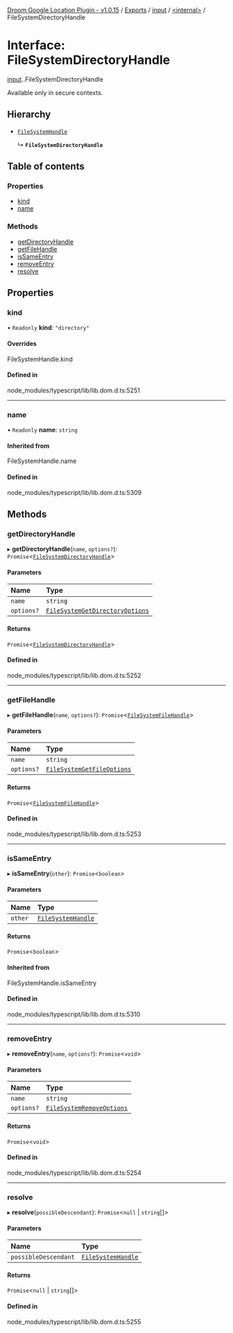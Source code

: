 [Droom Google Location Plugin - v1.0.15](../README.md) / [Exports](../modules.md) / [input](../modules/input.md) / [<internal\>](../modules/input._internal_.md) / FileSystemDirectoryHandle

# Interface: FileSystemDirectoryHandle

[input](../modules/input.md).[<internal>](../modules/input._internal_.md).FileSystemDirectoryHandle

Available only in secure contexts.

## Hierarchy

- [`FileSystemHandle`](../modules/input._internal_.md#filesystemhandle)

  ↳ **`FileSystemDirectoryHandle`**

## Table of contents

### Properties

- [kind](input._internal_.FileSystemDirectoryHandle.md#kind)
- [name](input._internal_.FileSystemDirectoryHandle.md#name)

### Methods

- [getDirectoryHandle](input._internal_.FileSystemDirectoryHandle.md#getdirectoryhandle)
- [getFileHandle](input._internal_.FileSystemDirectoryHandle.md#getfilehandle)
- [isSameEntry](input._internal_.FileSystemDirectoryHandle.md#issameentry)
- [removeEntry](input._internal_.FileSystemDirectoryHandle.md#removeentry)
- [resolve](input._internal_.FileSystemDirectoryHandle.md#resolve)

## Properties

### kind

• `Readonly` **kind**: ``"directory"``

#### Overrides

FileSystemHandle.kind

#### Defined in

node_modules/typescript/lib/lib.dom.d.ts:5251

___

### name

• `Readonly` **name**: `string`

#### Inherited from

FileSystemHandle.name

#### Defined in

node_modules/typescript/lib/lib.dom.d.ts:5309

## Methods

### getDirectoryHandle

▸ **getDirectoryHandle**(`name`, `options?`): `Promise`<[`FileSystemDirectoryHandle`](../modules/input._internal_.md#filesystemdirectoryhandle)\>

#### Parameters

| Name | Type |
| :------ | :------ |
| `name` | `string` |
| `options?` | [`FileSystemGetDirectoryOptions`](input._internal_.FileSystemGetDirectoryOptions.md) |

#### Returns

`Promise`<[`FileSystemDirectoryHandle`](../modules/input._internal_.md#filesystemdirectoryhandle)\>

#### Defined in

node_modules/typescript/lib/lib.dom.d.ts:5252

___

### getFileHandle

▸ **getFileHandle**(`name`, `options?`): `Promise`<[`FileSystemFileHandle`](../modules/input._internal_.md#filesystemfilehandle)\>

#### Parameters

| Name | Type |
| :------ | :------ |
| `name` | `string` |
| `options?` | [`FileSystemGetFileOptions`](input._internal_.FileSystemGetFileOptions.md) |

#### Returns

`Promise`<[`FileSystemFileHandle`](../modules/input._internal_.md#filesystemfilehandle)\>

#### Defined in

node_modules/typescript/lib/lib.dom.d.ts:5253

___

### isSameEntry

▸ **isSameEntry**(`other`): `Promise`<`boolean`\>

#### Parameters

| Name | Type |
| :------ | :------ |
| `other` | [`FileSystemHandle`](../modules/input._internal_.md#filesystemhandle) |

#### Returns

`Promise`<`boolean`\>

#### Inherited from

FileSystemHandle.isSameEntry

#### Defined in

node_modules/typescript/lib/lib.dom.d.ts:5310

___

### removeEntry

▸ **removeEntry**(`name`, `options?`): `Promise`<`void`\>

#### Parameters

| Name | Type |
| :------ | :------ |
| `name` | `string` |
| `options?` | [`FileSystemRemoveOptions`](input._internal_.FileSystemRemoveOptions.md) |

#### Returns

`Promise`<`void`\>

#### Defined in

node_modules/typescript/lib/lib.dom.d.ts:5254

___

### resolve

▸ **resolve**(`possibleDescendant`): `Promise`<``null`` \| `string`[]\>

#### Parameters

| Name | Type |
| :------ | :------ |
| `possibleDescendant` | [`FileSystemHandle`](../modules/input._internal_.md#filesystemhandle) |

#### Returns

`Promise`<``null`` \| `string`[]\>

#### Defined in

node_modules/typescript/lib/lib.dom.d.ts:5255
